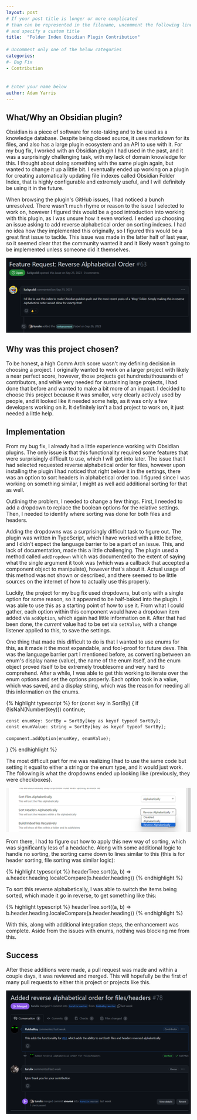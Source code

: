 ```yaml
---
layout: post
# If your post title is longer or more complicated
# than can be represented in the filename, uncomment the following line
# and specify a custom title
title:  "Folder Index Obsidian Plugin Contribution"

# Uncomment only one of the below categories
categories: 
#- Bug Fix
- Contribution


# Enter your name below
author: Adam Yarris
---
```


## What/Why an Obsidian plugin?
Obsidian is a piece of software for note-taking and to be used as a knowledge database. Despite being closed source, it uses markdown for its files, and also has a large plugin ecosystem and an API to use with it. For my bug fix, I worked with an Obsidian plugin I had used in the past, and it was a surprisingly challenging task, with my lack of domain knowledge for this. I thought about doing something with the same plugin again, but wanted to change it up a little bit. I eventually ended up working on a plugin for creating automatically updating file indexes called Obsidian Folder Index, that is highly configurable and extremely useful, and I will definitely be using it in the future.

When browsing the plugin's GitHub issues, I had noticed a bunch unresolved. There wasn't much rhyme or reason to the issue I selected to work on, however I figured this would be a good introduction into working with this plugin, as I was unsure how it even worked. I ended up choosing an issue asking to add reverse alphabetical order on sorting indexes. I had no idea how they implemented this originally, so I figured this would be a great first issue to tackle. This issue was made in the latter half of last year, so it seemed clear that the community wanted it and it likely wasn't going to be implemented unless someone did it themselves.

![The GitHub Issue](../assets/2024-05-02-folder-index-obsidian-plugin-contribution/github_issue.png)



## Why was this project chosen?

To be honest, a high Comm Arch score wasn't my defining decision in choosing a project. I originally wanted to work on a larger project with likely a near perfect score, however, those projects get hundreds/thousands of contributors, and while very needed for sustaining large projects, I had done that before and wanted to make a bit more of an impact. I decided to choose this project because it was smaller, very clearly actively used by people, and it looked like it needed some help, as it was only a few developers working on it. It definitely isn't a bad project to work on, it just needed a little help.

## Implementation

From my bug fix, I already had a little experience working with Obsidian plugins. The only issue is that this functionality required some features that were surprisingly difficult to use, which I will get into later. The issue that I had selected requested reverse alphabetical order for files, however upon installing the plugin I had noticed that right below it in the settings, there was an option to sort headers in alphabetical order too. I figured since I was working on something similar, I might as well add additional sorting for that as well.

Outlining the problem, I needed to change a few things. First, I needed to add a dropdown to replace the boolean options for the relative settings. Then, I needed to identify where sorting was done for both files and headers.

Adding the dropdowns was a surprisingly difficult task to figure out. The plugin was written in TypeScript, which I have worked with a little before, and I didn't expect the language barrier to be a part of an issue. This, and lack of documentation, made this a little challenging. The plugin used a method called `addDropdown` which was documented to the extent of saying what the single argument it took was (which was a callback that accepted a component object to manipulate), however that's about it. Actual usage of this method was not shown or described, and there seemed to be little sources on the internet of how to actually use this properly.

Luckily, the project for my bug fix used dropdowns, but only with a single option for some reason, so it appeared to be half-baked into the plugin. I was able to use this as a starting point of how to use it. From what I could gather, each option within this component would have a dropdown item added via `addOption`, which again had little information on it. After that had been done, the _current_ value had to be set via `setValue`, with a change listener applied to this, to save the settings.

One thing that made this difficult to do is that I wanted to use enums for this, as it made it the most expandable, and fool-proof for future devs. This was the language barrier part I mentioned before, as converting between an enum's display name (value), the name of the enum itself, and the enum object proved itself to be extremely troublesome and very hard to comprehend. After a while, I was able to get this working to iterate over the enum options and set the options properly. Each option took in a value, which was saved, and a display string, which was the reason for needing all this information on the enums.

{% highlight typescript %}
for (const key in SortBy) {
    if (!isNaN(Number(key))) continue;

    const enumKey: SortBy = SortBy[key as keyof typeof SortBy];
    const enumValue: string = SortBy[key as keyof typeof SortBy];
    
    component.addOption(enumKey, enumValue);
}
{% endhighlight %}

The most difficult part for me was realizing I had to use the same code but setting it equal to either a string or the enum type, and it would just work. The following is what the dropdowns ended up looking like (previously, they were checkboxes).

![Dropdowns in settings](../assets/2024-05-02-folder-index-obsidian-plugin-contribution/changed_settings.png)

From there, I had to figure out how to apply this new way of sorting, which was significantly less of a headache. Along with some additional logic to handle no sorting, the sorting came down to lines similar to this (this is for header sorting, file sorting was similar logic):

{% highlight typescript %}
headerTree.sort((a, b) => a.header.heading.localeCompare(b.header.heading))
{% endhighlight %}

To sort this reverse alphabetically, I was able to switch the items being sorted, which made it go in reverse, to get something like this:

{% highlight typescript %}
headerTree.sort((a, b) => b.header.heading.localeCompare(a.header.heading))
{% endhighlight %}

With this, along with additional integration steps, the enhancement was complete. Aside from the issues with enums, nothing was blocking me from this.

## Success

After these additions were made, a pull request was made and within a couple days, it was reviewed and merged. This will hopefully be the first of many pull requests to either this project or projects like this.

![Completr pull request](../assets/2024-05-02-folder-index-obsidian-plugin-contribution/pull_request.png)
